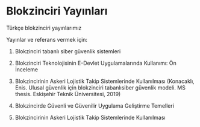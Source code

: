 # Blokzinciri Yayınları
Türkçe blokzinciri yayınlarımız

Yayınlar ve referans vermek için:

1. Blokzinciri tabanlı siber güvenlik sistemleri

2. Blokzinciri Teknolojisinin E-Devlet Uygulamalarında Kullanımı: Ön İnceleme

3. Blokzincirinin Askeri Lojistik Takip Sistemlerinde Kullanılması
(Konacaklı, Enis. Ulusal güvenlik için blokzinciri tabanlısiber güvenlik modeli. MS thesis. Eskişehir Teknik Üniversitesi, 2019)

5. Blokzincirde Güvenli ve Güvenilir Uygulama Geliştirme Temelleri

6. Blokzincirinin Askeri Lojistik Takip Sistemlerinde Kullanılması
